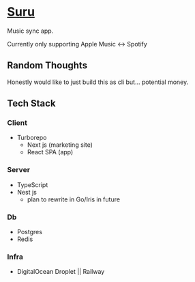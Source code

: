 # [Suru](https://suru.cire.sh)

Music sync app.

Currently only supporting Apple Music <-> Spotify

## Random Thoughts

Honestly would like to just build this as cli but... potential money.

## Tech Stack

### Client

- Turborepo
    - Next js (marketing site)
    - React SPA (app)

### Server

- TypeScript
- Nest js 
    - plan to rewrite in Go/Iris in future

### Db
- Postgres
- Redis

### Infra
- DigitalOcean Droplet || Railway